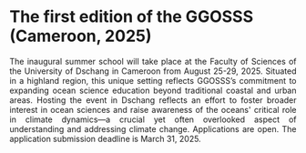 # The first edition of the GGOSSS (Cameroon, 2025)

<div align=justify>
  
The inaugural summer school will take place at the Faculty of Sciences of the University of Dschang in Cameroon from August 25-29, 2025. Situated in a highland region, this unique setting reflects GGOSSS’s commitment to expanding ocean science education beyond traditional coastal and urban areas. Hosting the event in Dschang reflects an effort to foster broader interest in ocean sciences and raise awareness of the oceans' critical role in climate dynamics—a crucial yet often overlooked aspect of understanding and addressing climate change. Applications are open. The application submission deadline is March 31, 2025. 

</div>
